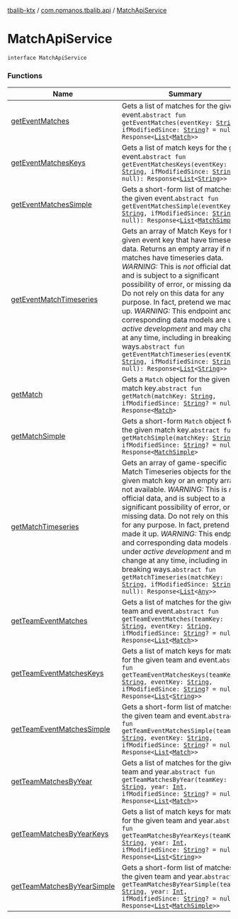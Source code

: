 [tbalib-ktx](../../index.md) / [com.npmanos.tbalib.api](../index.md) / [MatchApiService](./index.md)

# MatchApiService

`interface MatchApiService`

### Functions

| Name | Summary |
|---|---|
| [getEventMatches](get-event-matches.md) | Gets a list of matches for the given event.`abstract fun getEventMatches(eventKey: `[`String`](https://kotlinlang.org/api/latest/jvm/stdlib/kotlin/-string/index.html)`, ifModifiedSince: `[`String`](https://kotlinlang.org/api/latest/jvm/stdlib/kotlin/-string/index.html)`? = null): Response<`[`List`](https://kotlinlang.org/api/latest/jvm/stdlib/kotlin.collections/-list/index.html)`<`[`Match`](../../com.npmanos.tbalib.model/-match/index.md)`>>` |
| [getEventMatchesKeys](get-event-matches-keys.md) | Gets a list of match keys for the given event.`abstract fun getEventMatchesKeys(eventKey: `[`String`](https://kotlinlang.org/api/latest/jvm/stdlib/kotlin/-string/index.html)`, ifModifiedSince: `[`String`](https://kotlinlang.org/api/latest/jvm/stdlib/kotlin/-string/index.html)`? = null): Response<`[`List`](https://kotlinlang.org/api/latest/jvm/stdlib/kotlin.collections/-list/index.html)`<`[`String`](https://kotlinlang.org/api/latest/jvm/stdlib/kotlin/-string/index.html)`>>` |
| [getEventMatchesSimple](get-event-matches-simple.md) | Gets a short-form list of matches for the given event.`abstract fun getEventMatchesSimple(eventKey: `[`String`](https://kotlinlang.org/api/latest/jvm/stdlib/kotlin/-string/index.html)`, ifModifiedSince: `[`String`](https://kotlinlang.org/api/latest/jvm/stdlib/kotlin/-string/index.html)`? = null): Response<`[`List`](https://kotlinlang.org/api/latest/jvm/stdlib/kotlin.collections/-list/index.html)`<`[`MatchSimple`](../../com.npmanos.tbalib.model/-match-simple/index.md)`>>` |
| [getEventMatchTimeseries](get-event-match-timeseries.md) | Gets an array of Match Keys for the given event key that have timeseries data. Returns an empty array if no matches have timeseries data. *WARNING:* This is *not* official data, and is subject to a significant possibility of error, or missing data. Do not rely on this data for any purpose. In fact, pretend we made it up. *WARNING:* This endpoint and corresponding data models are under *active development* and may change at any time, including in breaking ways.`abstract fun getEventMatchTimeseries(eventKey: `[`String`](https://kotlinlang.org/api/latest/jvm/stdlib/kotlin/-string/index.html)`, ifModifiedSince: `[`String`](https://kotlinlang.org/api/latest/jvm/stdlib/kotlin/-string/index.html)`? = null): Response<`[`List`](https://kotlinlang.org/api/latest/jvm/stdlib/kotlin.collections/-list/index.html)`<`[`String`](https://kotlinlang.org/api/latest/jvm/stdlib/kotlin/-string/index.html)`>>` |
| [getMatch](get-match.md) | Gets a `Match` object for the given match key.`abstract fun getMatch(matchKey: `[`String`](https://kotlinlang.org/api/latest/jvm/stdlib/kotlin/-string/index.html)`, ifModifiedSince: `[`String`](https://kotlinlang.org/api/latest/jvm/stdlib/kotlin/-string/index.html)`? = null): Response<`[`Match`](../../com.npmanos.tbalib.model/-match/index.md)`>` |
| [getMatchSimple](get-match-simple.md) | Gets a short-form `Match` object for the given match key.`abstract fun getMatchSimple(matchKey: `[`String`](https://kotlinlang.org/api/latest/jvm/stdlib/kotlin/-string/index.html)`, ifModifiedSince: `[`String`](https://kotlinlang.org/api/latest/jvm/stdlib/kotlin/-string/index.html)`? = null): Response<`[`MatchSimple`](../../com.npmanos.tbalib.model/-match-simple/index.md)`>` |
| [getMatchTimeseries](get-match-timeseries.md) | Gets an array of game-specific Match Timeseries objects for the given match key or an empty array if not available. *WARNING:* This is *not* official data, and is subject to a significant possibility of error, or missing data. Do not rely on this data for any purpose. In fact, pretend we made it up. *WARNING:* This endpoint and corresponding data models are under *active development* and may change at any time, including in breaking ways.`abstract fun getMatchTimeseries(matchKey: `[`String`](https://kotlinlang.org/api/latest/jvm/stdlib/kotlin/-string/index.html)`, ifModifiedSince: `[`String`](https://kotlinlang.org/api/latest/jvm/stdlib/kotlin/-string/index.html)`? = null): Response<`[`List`](https://kotlinlang.org/api/latest/jvm/stdlib/kotlin.collections/-list/index.html)`<`[`Any`](https://kotlinlang.org/api/latest/jvm/stdlib/kotlin/-any/index.html)`>>` |
| [getTeamEventMatches](get-team-event-matches.md) | Gets a list of matches for the given team and event.`abstract fun getTeamEventMatches(teamKey: `[`String`](https://kotlinlang.org/api/latest/jvm/stdlib/kotlin/-string/index.html)`, eventKey: `[`String`](https://kotlinlang.org/api/latest/jvm/stdlib/kotlin/-string/index.html)`, ifModifiedSince: `[`String`](https://kotlinlang.org/api/latest/jvm/stdlib/kotlin/-string/index.html)`? = null): Response<`[`List`](https://kotlinlang.org/api/latest/jvm/stdlib/kotlin.collections/-list/index.html)`<`[`Match`](../../com.npmanos.tbalib.model/-match/index.md)`>>` |
| [getTeamEventMatchesKeys](get-team-event-matches-keys.md) | Gets a list of match keys for matches for the given team and event.`abstract fun getTeamEventMatchesKeys(teamKey: `[`String`](https://kotlinlang.org/api/latest/jvm/stdlib/kotlin/-string/index.html)`, eventKey: `[`String`](https://kotlinlang.org/api/latest/jvm/stdlib/kotlin/-string/index.html)`, ifModifiedSince: `[`String`](https://kotlinlang.org/api/latest/jvm/stdlib/kotlin/-string/index.html)`? = null): Response<`[`List`](https://kotlinlang.org/api/latest/jvm/stdlib/kotlin.collections/-list/index.html)`<`[`String`](https://kotlinlang.org/api/latest/jvm/stdlib/kotlin/-string/index.html)`>>` |
| [getTeamEventMatchesSimple](get-team-event-matches-simple.md) | Gets a short-form list of matches for the given team and event.`abstract fun getTeamEventMatchesSimple(teamKey: `[`String`](https://kotlinlang.org/api/latest/jvm/stdlib/kotlin/-string/index.html)`, eventKey: `[`String`](https://kotlinlang.org/api/latest/jvm/stdlib/kotlin/-string/index.html)`, ifModifiedSince: `[`String`](https://kotlinlang.org/api/latest/jvm/stdlib/kotlin/-string/index.html)`? = null): Response<`[`List`](https://kotlinlang.org/api/latest/jvm/stdlib/kotlin.collections/-list/index.html)`<`[`Match`](../../com.npmanos.tbalib.model/-match/index.md)`>>` |
| [getTeamMatchesByYear](get-team-matches-by-year.md) | Gets a list of matches for the given team and year.`abstract fun getTeamMatchesByYear(teamKey: `[`String`](https://kotlinlang.org/api/latest/jvm/stdlib/kotlin/-string/index.html)`, year: `[`Int`](https://kotlinlang.org/api/latest/jvm/stdlib/kotlin/-int/index.html)`, ifModifiedSince: `[`String`](https://kotlinlang.org/api/latest/jvm/stdlib/kotlin/-string/index.html)`? = null): Response<`[`List`](https://kotlinlang.org/api/latest/jvm/stdlib/kotlin.collections/-list/index.html)`<`[`Match`](../../com.npmanos.tbalib.model/-match/index.md)`>>` |
| [getTeamMatchesByYearKeys](get-team-matches-by-year-keys.md) | Gets a list of match keys for matches for the given team and year.`abstract fun getTeamMatchesByYearKeys(teamKey: `[`String`](https://kotlinlang.org/api/latest/jvm/stdlib/kotlin/-string/index.html)`, year: `[`Int`](https://kotlinlang.org/api/latest/jvm/stdlib/kotlin/-int/index.html)`, ifModifiedSince: `[`String`](https://kotlinlang.org/api/latest/jvm/stdlib/kotlin/-string/index.html)`? = null): Response<`[`List`](https://kotlinlang.org/api/latest/jvm/stdlib/kotlin.collections/-list/index.html)`<`[`String`](https://kotlinlang.org/api/latest/jvm/stdlib/kotlin/-string/index.html)`>>` |
| [getTeamMatchesByYearSimple](get-team-matches-by-year-simple.md) | Gets a short-form list of matches for the given team and year.`abstract fun getTeamMatchesByYearSimple(teamKey: `[`String`](https://kotlinlang.org/api/latest/jvm/stdlib/kotlin/-string/index.html)`, year: `[`Int`](https://kotlinlang.org/api/latest/jvm/stdlib/kotlin/-int/index.html)`, ifModifiedSince: `[`String`](https://kotlinlang.org/api/latest/jvm/stdlib/kotlin/-string/index.html)`? = null): Response<`[`List`](https://kotlinlang.org/api/latest/jvm/stdlib/kotlin.collections/-list/index.html)`<`[`MatchSimple`](../../com.npmanos.tbalib.model/-match-simple/index.md)`>>` |
